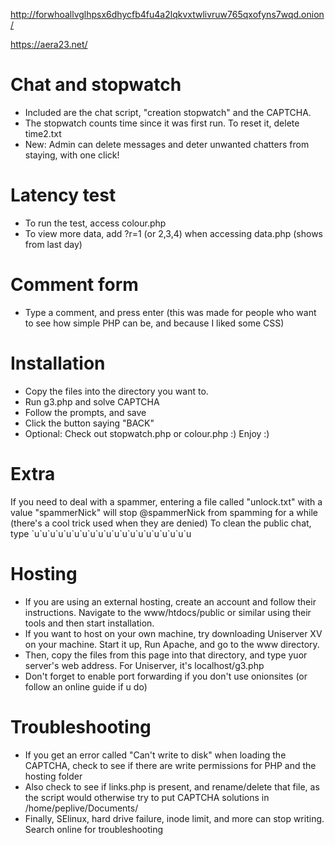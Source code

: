 http://forwhoallvglhpsx6dhycfb4fu4a2lqkvxtwlivruw765qxofyns7wqd.onion/

https://aera23.net/

# Chat and stopwatch
* Included are the chat script, "creation stopwatch" and the CAPTCHA.
* The stopwatch counts time since it was first run. To reset it, delete time2.txt
* New: Admin can delete messages and deter unwanted chatters from staying, with one click!
# Latency test
* To run the test, access colour.php
* To view more data, add ?r=1 (or 2,3,4) when accessing data.php (shows from last day)
# Comment form
* Type a comment, and press enter (this was made for people who want to see how simple PHP can be, and because I liked some CSS)
# Installation
* Copy the files into the directory you want to.
* Run g3.php and solve CAPTCHA
* Follow the prompts, and save
* Click the button saying "BACK"
* Optional: Check out stopwatch.php or colour.php :)
Enjoy :)

# Extra
If you need to deal with a spammer,  entering a file called "unlock.txt" with a value "spammerNick" will stop @spammerNick from spamming for a while
(there's a cool trick used when they are denied)
To clean the public chat, type \`u\`u\`u\`u\`u\`u\`u\`u\`u\`u\`u\`u\`u\`u\`u\`u\`u\`u\`u\`u

# Hosting
* If you are using an external hosting, create an account and follow their instructions. Navigate to the www/htdocs/public or similar using their tools and then start installation.
* If you want to host on your own machine, try downloading Uniserver XV on your machine. Start it up, Run Apache, and go to the www directory.
* Then, copy the files from this page into that directory, and type yuor server's web address. For Uniserver, it's localhost/g3.php
* Don't forget to enable port forwarding if you don't use onionsites (or follow an online guide if u do)

# Troubleshooting
* If you get an error called "Can't write to disk" when loading the CAPTCHA, check to see if there are write permissions for PHP and the hosting folder
* Also check to see if links.php is present, and rename/delete that file, as the script would otherwise try to put CAPTCHA solutions in /home/peplive/Documents/
* Finally, SElinux, hard drive failure, inode limit, and more can stop writing. Search online for troubleshooting
